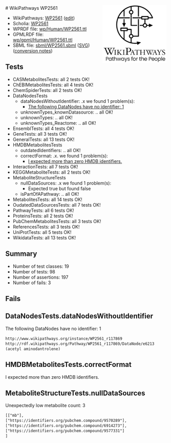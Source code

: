 <img style="float: right; width: 200px" src="../logo.png" />
# WikiPathways WP2561

* WikiPathways: [WP2561](https://new.wikipathways.org/instance/WP2561) ([edit](https://identifiers.org/wikipathways:WP2561))
* Scholia: [WP2561](https://scholia.toolforge.org/wikipathways/WP2561)
* WPRDF file: [wp/Human/WP2561.ttl](../wp/Human/WP2561.ttl)
* GPMLRDF file: [wp/gpml/Human/WP2561.ttl](../wp/gpml/Human/WP2561.ttl)
* SBML file: [sbml/WP2561.sbml](../sbml/WP2561.sbml) ([SVG](../sbml/WP2561.svg)) ([conversion notes](../sbml/WP2561.txt))

## Tests
* CASMetabolitesTests: all 2 tests OK!
* ChEBIMetabolitesTests: all 4 tests OK!
* ChemSpiderTests: all 2 tests OK!
* DataNodesTests
    * dataNodesWithoutIdentifier: .x we found 1 problem(s):
        * [The following DataNodes have no identifier: 1](#d2d32fa0)
    * unknownTypes_knownDatasource: .. all OK!
    * unknownTypes: .. all OK!
    * unknownTypes_Reactome: .. all OK!
* EnsemblTests: all 4 tests OK!
* GeneTests: all 3 tests OK!
* GeneralTests: all 13 tests OK!
* HMDBMetabolitesTests
    * outdatedIdentifiers: .. all OK!
    * correctFormat: .x. we found 1 problem(s):
        * [I expected more than zero HMDB identifiers.](#ad154c1e)
* InteractionTests: all 7 tests OK!
* KEGGMetaboliteTests: all 2 tests OK!
* MetaboliteStructureTests
    * nullDataSources: .x we found 1 problem(s):
        * Expected true but found false
    * isPartOfAPathway: .. all OK!
* MetabolitesTests: all 14 tests OK!
* OudatedDataSourcesTests: all 7 tests OK!
* PathwayTests: all 6 tests OK!
* ProteinsTests: all 2 tests OK!
* PubChemMetabolitesTests: all 3 tests OK!
* ReferencesTests: all 3 tests OK!
* UniProtTests: all 5 tests OK!
* WikidataTests: all 13 tests OK!


## Summary

* Number of test classes: 19
* Number of tests: 98
* Number of assertions: 197
* Number of fails: 3

## Fails

<a name="d2d32fa0" />

## DataNodesTests.dataNodesWithoutIdentifier

The following DataNodes have no identifier: 1
```
http://www.wikipathways.org/instance/WP2561_r117869 http://rdf.wikipathways.org/Pathway/WP2561_r117869/DataNode/e6213 (acetyl aminodantrolene)
```

<a name="ad154c1e" />

## HMDBMetabolitesTests.correctFormat

I expected more than zero HMDB identifiers.
<a name="d325af89" />

## MetaboliteStructureTests.nullDataSources

Unexpectedly low metabolite count: 3
```
[["mb"],
["https://identifiers.org/pubchem.compound/9570289"],
["https://identifiers.org/pubchem.compound/6914273"],
["https://identifiers.org/pubchem.compound/9577331"]
]
```

